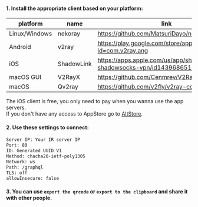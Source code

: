 #### 1. Install the appropriate client based on your platform:</br>
| platform | name | link |
| ------ | ------ | ------ |
| Linux/Windows | nekoray | https://github.com/MatsuriDayo/nekoray/releases |
| Android | v2ray | https://play.google.com/store/apps/details?id=com.v2ray.ang |
| iOS   | ShadowLink | https://apps.apple.com/us/app/shadowlink-shadowsocks-vpn/id1439686518 |
| macOS GUI | V2RayX  | https://github.com/Cenmrev/V2RayX/releases |
| macOS | Qv2ray  | https://github.com/v2fly/v2ray-core/releases/ |

The iOS client is free, you only need to pay when you wanna use the app servers.</br>
If you don't have any access to AppStore go to [AltStore](https://altstore.io/).
#### 2. Use these settings to connect:</br>
```sh
Server IP: Your IR server IP
Port: 80
ID: Generated UUID V1
Method: chacha20-ietf-poly1305
Network: ws
Path: /graphql
TLS: off
allowInsecure: false
```

#### 3. You can use `export the qrcode` or `export to the clipboard` and share it with other people.

